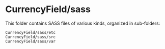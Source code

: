 # CurrencyField/sass

This folder contains SASS files of various kinds, organized in sub-folders:

    CurrencyField/sass/etc
    CurrencyField/sass/src
    CurrencyField/sass/var
